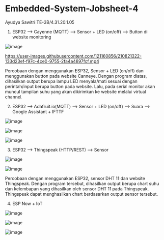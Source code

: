 # Embedded-System-Jobsheet-4

Ayudya Sawitri
TE-3B/4.31.20.1.05

1. ESP32 --> Cayenne (MQTT) --> Sensor + LED (on/off) --> Button di website monitoring

![image](https://user-images.githubusercontent.com/121160856/210819864-3f771e79-8cef-40f1-aa6d-d46a9372cf52.png)

https://user-images.githubusercontent.com/121160856/210821322-133d23ef-f97c-4ce0-9755-2fa4a4897fcf.mp4

Percobaan dengan menggunakan ESP32, Sensor + LED (on/off) dan menggunakan button pada  website Canneye. Dengan program diatas, dihasilkan output berupa lampu LED menyala/mati sesuai dengan perintah/input berupa button pada website. Lalu, pada serial monitor akan muncul tampilan suhu yang akan dikirimkan ke website melalui virtual channel.

2. ESP32 --> Adafruit.io(MQTT) --> Sensor + LED (on/off) --> Suara --> Google Assistant + IFTTF

![image](https://user-images.githubusercontent.com/121160856/210926819-1801844d-40e7-4eeb-9e6e-c9c98788561e.png)

![image](https://user-images.githubusercontent.com/121160856/210926907-3f5b2f4b-eaf6-4c29-b22a-d7e4ae76aadd.png)

![image](https://user-images.githubusercontent.com/121160856/210926944-65fde078-f486-435f-812c-a5c3b55f64f2.png)


3. ESP32 --> Thingspeak (HTTP/REST) --> Sensor

![image](https://user-images.githubusercontent.com/121160856/210926570-bae73836-88b8-4544-961b-a50ad5651222.png)

![image](https://user-images.githubusercontent.com/121160856/210824853-62ef1a33-9809-4fc7-9237-de1294c22b3c.png)

Percobaan dengan menggunakan ESP32, sensor DHT 11 dan website Thingspeak. Dengan program tersebut, dihasilkan output berupa chart suhu dan kelembapan yang dihasilkan oleh sensor DHT 11 pada Thingspeak. Thingspeak dapat menghasilkan chart berdasarkan output sensor tersebut.

4. ESP Now + IoT

![image](https://user-images.githubusercontent.com/121160856/210927030-19fe4d15-ccf0-4ae9-9c49-bfdefa31f0c9.png)

![image](https://user-images.githubusercontent.com/121160856/210927217-1e9fe5ec-c467-4cd7-b988-25d3f85e2921.png)

![image](https://user-images.githubusercontent.com/121160856/210927268-8d40df17-0108-4779-9151-d719add51ec8.png)

